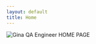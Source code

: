 ```yaml
---
layout: default
title: Home
---
```


<div class="static-image">
    <img src="{{ "assets/images/QA Engineer website home.svg" | relative_url }}" alt="Gina QA Engineer HOME PAGE" style="display: block; margin: 0 auto;">
</div>

